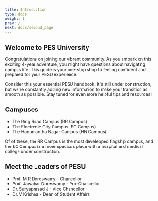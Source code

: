```yaml
---
title: Introduction
type: docs
weight: 1
prev: /
next: docs/second_page
---
```


## Welcome to PES University

Congratulations on joining our vibrant community. As you embark on this exciting 4-year adventure, you might have questions about navigating campus life. This guide is your one-stop shop to feeling confident and prepared for your PESU experience.


Consider this your essential PESU handbook. It's still under construction, but we're constantly adding new information to make your transition as smooth as possible. Stay tuned for even more helpful tips and resources!


## Campuses

- The Ring Road Campus (RR Campus)
- The Electronic City Campus (EC Campus)
- The Hanumantha Nagar Campus (HN Campus)

Of of these, the RR Campus is the most develeoped flagship campus, and the EC Campus is a more spacious place with a hospital and medical college under construction.


## Meet the Leaders of PESU

- Prof. M R Doreswamy - Chancellor
- Prof. Jawahar Doreswamy - Pro-Chancellor
- Dr. Suryaprasad J - Vice Chancellor
- Dr. V Krishna - Dean of Student Affairs